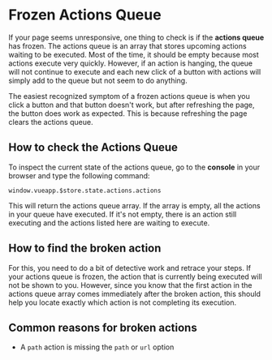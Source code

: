# Frozen Actions Queue

If your page seems unresponsive, one thing to check is if the **actions queue** has frozen. The actions queue is an array that stores upcoming actions waiting to be executed. Most of the time, it should be empty because most actions execute very quickly. However, if an action is hanging, the queue will not continue to execute and each new click of a button with actions will simply add to the queue but not seem to do anything.

The easiest recognized symptom of a frozen actions queue is when you click a button and that button doesn't work, but after refreshing the page, the button does work as expected. This is because refreshing the page clears the actions queue.

## How to check the Actions Queue

To inspect the current state of the actions queue, go to the **console** in your browser and type the following command:

```text
window.vueapp.$store.state.actions.actions
```

This will return the actions queue array. If the array is empty, all the actions in your queue have executed. If it's not empty, there is an action still executing and the actions listed here are waiting to execute.

## How to find the broken action

For this, you need to do a bit of detective work and retrace your steps. If your actions queue is frozen, the action that is currently being executed will not be shown to you. However, since you know that the first action in the actions queue array comes immediately after the broken action, this should help you locate exactly which action is not completing its execution.

## Common reasons for broken actions

* A `path` action is missing the `path` or `url` option

